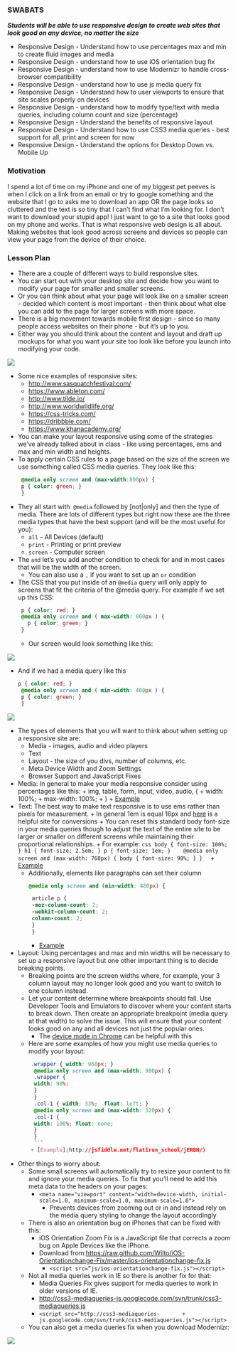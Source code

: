 ### SWABATS
***Students will be able to use responsive design to create web sites that look good on any device, no matter the size***

+ Responsive Design - Understand how to use percentages max and min to create fluid images and media
+ Responsive Design - understand how to use iOS orientation bug fix
+ Responsive Design - understand how to use Modernizr to handle cross-browser compatibility
+ Responsive Design - understand how to use js media query fix
+ Responsive Design - Understand how to user viewports to ensure that site scales properly on devices
+ Responsive Design - understand how to modify type/text with media queries, including column count and size (percentage)
+ Responsive Design - Understand the benefits of responsive layout
+ Responsive Design - Understand how to use CSS3 media queries - best support for all, print and screen for now
+ Responsive Design - Understand the options for Desktop Down vs. Mobile Up

### Motivation
I spend a lot of time on my iPhone and one of my biggest pet peeves is when I click on a link from an email or try to google something and the website that I go to asks me to download an app OR the page looks so cluttered and the text is so tiny that I can’t find what I’m looking for. I don’t want to download your stupid app! I just want to go to a site that looks good on my phone and works. That is what responsive web design is all about. Making websites that look good across screens and devices so people can view your page from the device of their choice.

### Lesson Plan
+ There are a couple of different ways to build responsive sites. 
+ You can start out with your desktop site and decide how you want to modify your page for smaller and smaller screens.
+ Or you can think about what your page will look like on a smaller screen - decided which content is most important - then think about what else you can add to the page for larger screens with more space. 
+ There is a big movement towards mobile first design - since so many people access websites on their phone - but it’s up to you. 
+ Either way you should think about the content and layout and draft up mockups for what you want your site too look like before you launch into modifying your code.

<img src="https://s3.amazonaws.com/after-school-assets/Screenshot+2015-04-23+10.18.37.png">

+ Some nice examples of responsive sites:
	+ http://www.sasquatchfestival.com/
	+ https://www.ableton.com/
	+ http://www.tilde.io/ 
	+ http://www.worldwildlife.org/
	+ https://css-tricks.com/
	+ https://dribbble.com/ 
	+ https://www.khanacademy.org/
+ You can make your layout responsive using some of the strategies we’ve already talked about in class - like using percentages, ems and max and min width and heights.
+ To apply certain CSS rules to a page based on the size of the screen we use something called CSS media queries. They look like this:
	```css
	 @media only screen and (max-width:800px) {
	 p { color: green; }
	 }
	```
+ They all start with` @media` followed by [not|only] and then the type of media. There are lots of different types but right now these are the three media types that have the best support (and will be the most useful for you):
	+ `all`	-	All Devices (default)
	+ `print`	-	Printing or print preview
	+ `screen`	-	Computer screen
+ The `and` let’s you add another condition to check for and in most cases that will be the width of the screen.
	+ You can also use a `,` if you want to set up an `or` condition
+ The CSS that you put inside of an `@media` query will only apply to screens that fit the criteria of the @media query. For example if we set up this CSS:
	```css
	 p { color: red; }
	 @media only screen and ( max-width: 800px ) {
       p { color: green; }
	 }
	 ```
	* Our screen would look something like this:

<img src= "https://s3.amazonaws.com/after-school-assets/responsive_design1.png">

+ And if we had a media query like this
	```css
	p { color: red; }
	 @media only screen and ( min-width: 400px ) {
   	 p { color: green; }
	 }

<img src= "https://s3.amazonaws.com/after-school-assets/responsive_design3.png">

+ The types of elements that you will want to think about when setting up a responsive site are:
	+ Media - images, audio and video players
	+ Text
	+ Layout - the size of you divs, number of columns, etc.
	+ Meta Device Width and Zoom Settings
	+ Browser Support and JavaScript Fixes
+ Media: In general to make your media responsive consider using percentages like this:
		+ img, table, form, input, video, audio, {
    	+ width: 100%;
    	+ max-width: 100%;
		+ }
		+ [Example](http://jsfiddle.net/flatiron_school/HP6A3/)
+ Text: The best way to make text responsive is to use ems rather than pixels for measurement. 
		+ In general 1em is equal 16px and [here](http://pxtoem.com/ ) is a helpful site for conversions
		+ You can reset this standard body font-size in your media queries though to adjust the text of the entire site to be larger or smaller on different screens while maintaining their proportional relationships.
		+ For example:
		```css
		body { font-size: 100%; }
		 h1 { font-size: 2.5em; } p { font-size: 1em; }   
		 @media only screen and (max-width: 768px) {
    	 body {
         	font-size: 90%;
          }
		 } 
		```
		+ [Example](http://jsfiddle.net/flatiron_school/H6cN5/)
	+ Additionally, elements like paragraphs can set their column  
		```css
		@media only screen and (min-width: 480px) {

 		 article p {
     	 -moz-column-count: 2;
     	 -webkit-column-count: 2;
     	 column-count: 2;      
  		 }
		 }
		 ```
		+ [Example](http://jsfiddle.net/flatiron_school/vy43K/2/)
+ Layout: Using percentages and max and min widths will be necessary to set up a responsive layout but one other important thing is to decide breaking points.
	+ Breaking points are the screen widths where, for example, your 3 column layout may no longer look good and you want to switch to one column instead.
	+ Let your content determine where breakpoints should fall. Use Developer Tools and Emulators to discover where your content starts to break down. Then create an appropriate breakpoint (media query at that width) to solve the issue. This will ensure that your content looks good on any and all devices not just the popular ones.
		+ The [device mode in Chrome](https://developer.chrome.com/devtools/docs/device-mode) can be helpful with this
	+ Here are some examples of how you might use media queries to modify your layout:
	```css
		.wrapper { width: 960px; }
		 @media only screen and (max-width: 980px) {
  		 .wrapper {
   		 width: 90%;
  		 }
		 }
		 .col-1 { width: 33%;  float: left; }
		 @media only screen and (max-width: 320px) {
  		 .col-1 {
    	 width: 100%; float: none;
  		 }
		 }
		 ```
		+ [Example](http://jsfiddle.net/flatiron_school/jERBH/)
+ Other things to worry about:
	+ Some small screens will automatically try to resize your content to fit and ignore your media queries. To fix that you’ll need to add this meta data to the headers on your pages:
		+ `<meta name="viewport" content="width=device-width, initial-scale=1.0, minimum-scale=1.0, maximum-scale=1.0">`
			+ Prevents devices from zooming out or in and instead rely on the media query styling to change the layout accordingly
	+ There is also an orientation bug on iPhones that can be fixed with this:
		+ iOS Orientation Zoom Fix is a JavaScript file that corrects a zoom bug on Apple Devices like the iPhone.
		+ Download from:https://raw.github.com/Wilto/iOS-Orientationchange-Fix/master/ios-orientationchange-fix.js
			+ `<script src=”js/ios-orientationchange-fix.js"></script>`
	+ Not all media queries work in IE so there is another fix for that:
		+ Media Queries Fix gives support for media queries to work in older versions of IE.
		+ http://css3-mediaqueries-js.googlecode.com/svn/trunk/css3-mediaqueries.js
		+ `<script src="http://css3-mediaqueries-		+ js.googlecode.com/svn/trunk/css3-mediaqueries.js"></script>`
	+ You can also get a media queries fix when you download Modernizr:

<img src="https://s3.amazonaws.com/after-school-assets/responsive_design2.png">
